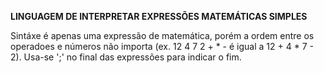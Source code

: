 **LINGUAGEM DE INTERPRETAR EXPRESSÕES MATEMÁTICAS SIMPLES**

Sintáxe é apenas uma expressão de matemática, porém a ordem entre os operadoes e números não importa (ex. 12 4 7 2 + * - é igual a 12 + 4 * 7 - 2). Usa-se ';' no final das expressões para indicar o fim.
